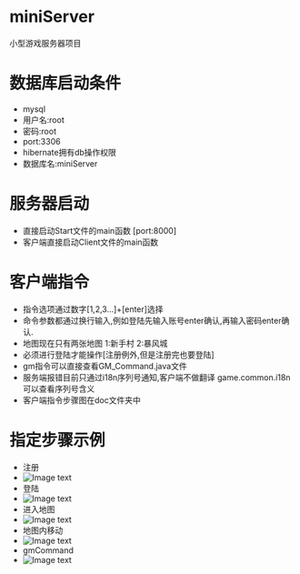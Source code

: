 # miniServer
小型游戏服务器项目

# 数据库启动条件
*   mysql
*   用户名:root
*   密码:root
*   port:3306
*   hibernate拥有db操作权限
*   数据库名:miniServer

# 服务器启动
*   直接启动Start文件的main函数 [port:8000]
*   客户端直接启动Client文件的main函数

# 客户端指令
*   指令选项通过数字[1,2,3...]+[enter]选择
*   命令参数都通过换行输入,例如登陆先输入账号enter确认,再输入密码enter确认.
*   地图现在只有两张地图 1:新手村 2:暴风城
*   必须进行登陆才能操作[注册例外,但是注册完也要登陆]
*   gm指令可以直接查看GM_Command.java文件
*   服务端报错目前只通过i18n序列号通知,客户端不做翻译 game.common.i18n可以查看序列号含义
*   客户端指令步骤图在doc文件夹中

#   指定步骤示例
*   注册
*   ![Image text](http://pr6emg3up.bkt.clouddn.com/register.png)
*   登陆
*   ![Image text](http://pr6emg3up.bkt.clouddn.com/login.png)
*   进入地图
*   ![Image text](http://pr6emg3up.bkt.clouddn.com/enterMap.png)
*   地图内移动
*   ![Image text](http://pr6emg3up.bkt.clouddn.com/moveMap.png)
*   gmCommand
*   ![Image text](http://pr6emg3up.bkt.clouddn.com/gmCommand.png)

